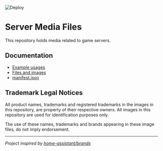 ![Deploy](https://github.com/LabyMod/server-media/workflows/Deploy/badge.svg)

# Server Media Files

This repository holds media related to game servers.

## Documentation

- [Example usages](docs/Usages.md)
- [Files and images](docs/Files.md)
- [manifest.json](docs/Manifest.md)

## Trademark Legal Notices

All product names, trademarks and registered trademarks in the images in this repository, are property of their
respective owners. All images in this repository are used for identification purposes only.

The use of these names, trademarks and brands appearing in these image files, do not imply endorsement.

---

*Project inspired by [home-assistant/brands](https://github.com/home-assistant/brands)*
